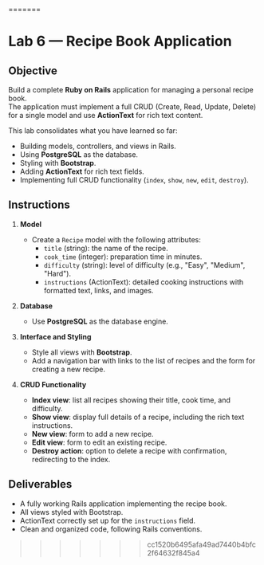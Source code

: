 =======
# Lab 6 — Recipe Book Application

## Objective
Build a complete **Ruby on Rails** application for managing a personal recipe book.  
The application must implement a full CRUD (Create, Read, Update, Delete) for a single model and use **ActionText** for rich text content.

This lab consolidates what you have learned so far:
- Building models, controllers, and views in Rails.
- Using **PostgreSQL** as the database.
- Styling with **Bootstrap**.
- Adding **ActionText** for rich text fields.
- Implementing full CRUD functionality (`index`, `show`, `new`, `edit`, `destroy`).

## Instructions
1. **Model**
   - Create a `Recipe` model with the following attributes:
     - `title` (string): the name of the recipe.
     - `cook_time` (integer): preparation time in minutes.
     - `difficulty` (string): level of difficulty (e.g., "Easy", "Medium", "Hard").
     - `instructions` (ActionText): detailed cooking instructions with formatted text, links, and images.

2. **Database**
   - Use **PostgreSQL** as the database engine.

3. **Interface and Styling**
   - Style all views with **Bootstrap**.
   - Add a navigation bar with links to the list of recipes and the form for creating a new recipe.

4. **CRUD Functionality**
   - **Index view**: list all recipes showing their title, cook time, and difficulty.
   - **Show view**: display full details of a recipe, including the rich text instructions.
   - **New view**: form to add a new recipe.
   - **Edit view**: form to edit an existing recipe.
   - **Destroy action**: option to delete a recipe with confirmation, redirecting to the index.

## Deliverables
- A fully working Rails application implementing the recipe book.
- All views styled with Bootstrap.
- ActionText correctly set up for the `instructions` field.
- Clean and organized code, following Rails conventions.

>>>>>>> cc1520b6495afa49ad7440b4bfc2f64632f845a4
